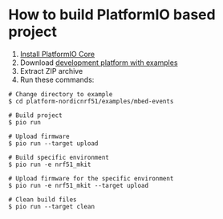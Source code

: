 How to build PlatformIO based project
=====================================

1. [Install PlatformIO Core](http://docs.platformio.org/page/core.html)
2. Download [development platform with examples](https://github.com/platformio/platform-nordicnrf51/archive/develop.zip)
3. Extract ZIP archive
4. Run these commands:

```shell
# Change directory to example
$ cd platform-nordicnrf51/examples/mbed-events

# Build project
$ pio run

# Upload firmware
$ pio run --target upload

# Build specific environment
$ pio run -e nrf51_mkit

# Upload firmware for the specific environment
$ pio run -e nrf51_mkit --target upload

# Clean build files
$ pio run --target clean
```
